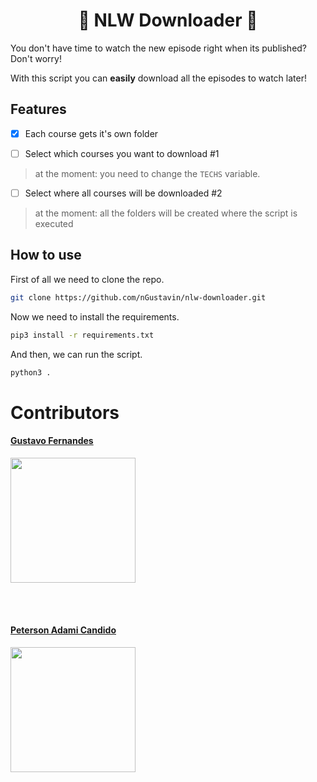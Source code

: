 <h1 align=center>💜 NLW Downloader 🚀</h1>

You don't have time to watch the new episode right when its published? Don't worry!

With this script you can **easily** download all the episodes to watch later!

## Features

- [x] Each course gets it's own folder

- [ ] Select which courses you want to download #1

> at the moment: you need to change the ``TECHS`` variable.

- [ ] Select where all courses will be downloaded #2

> at the moment: all the folders will be created where the script is executed

## How to use

First of all we need to clone the repo.

```bash
git clone https://github.com/nGustavin/nlw-downloader.git
```

Now we need to install the requirements.

```bash
pip3 install -r requirements.txt
```

And then, we can run the script.

```bash
python3 .
```
# Contributors

<a href="https://github.com/ngustavin"> 
    <h4 href="https://github.com/ngustavin">Gustavo Fernandes</h4>
   <img src="https://github.com/ngustavin.png" width="200" align="center">
</a>

<br></br>

<a href="https://github.com/wetrustinprize"> 
    <h4 href="https://github.com/wetrustinprize">Peterson Adami Candido</h4>
   <img src="https://github.com/wetrustinprize.png" width="200" align="center">
</a>

